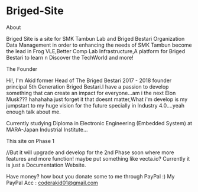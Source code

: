 # Briged-Site
About

Briged Site is a site for SMK Tambun Lab and Briged Bestari Organization Data Management in order to enhancing the needs of SMK Tambun become the lead in Frog VLE,Better Comp Lab Infrastructure,A platform for Briged Bestari to learn n Discover the TechWorld and more!

The Founder

Hi!, I'm Akid former Head of The Briged Bestari 2017 - 2018 founder principal 5th Generation Briged Bestari.I have a passion to develop something that can create an impact for everyone...am i the next Elon Musk??? hahahaha just forget it that doesnt matter,What i'm develop is my jumpstart to my huge vision for the future specially in Industry 4.0....yeah enough talk about me.

Currently studying Diploma in Electronic Engineering (Embedded System) at MARA-Japan Industrial Institute...


This site on Phase 1 

//But it will upgrade and develop for the 2nd Phase soon where more features and more function! maybe put something like vecta.io?
Currently it is just a Documentation Website.

Have money? how bout you donate some to me through PayPal :)
My PayPal Acc : coderakid01@gmail.com
